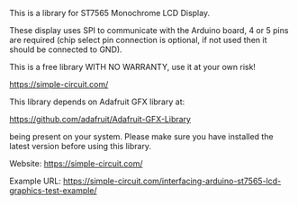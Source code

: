 This is a library for ST7565 Monochrome LCD Display.

These display uses SPI to communicate with the Arduino board, 4 or 5 pins are required (chip select pin connection is optional, if not used then it should be connected to GND).

This is a free library WITH NO WARRANTY, use it at your own risk!

https://simple-circuit.com/

This library depends on Adafruit GFX library at:

https://github.com/adafruit/Adafruit-GFX-Library

being present on your system. Please make sure you have installed the latest version before using this library.

Website: https://simple-circuit.com/

Example URL: https://simple-circuit.com/interfacing-arduino-st7565-lcd-graphics-test-example/
